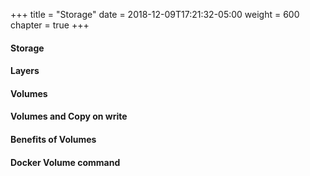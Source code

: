 +++
title = "Storage"
date = 2018-12-09T17:21:32-05:00
weight = 600
chapter = true
+++

#### Storage

#### Layers

#### Volumes

#### Volumes and Copy on write

#### Benefits of Volumes

#### Docker Volume command
